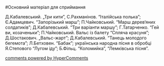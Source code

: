 <div id="hypercomments_widget" class="js-hypercomments-widget invisible"></div>


#Основний матеріал для сприймання

Д.Кабалевський. „Три кити”, С.Рахманінов. “Італійська полька”; Є.Адамцевич. “Запорізький марш”; П.Чайковський. “Марш дерев‘яних солдатиків”; Д.Кабалевський. “Три варіанти маршу”; Г.Татарченко. “Гей  ви, козаченьки”; П.Чайковський. Вальс із балету “Спляча красуня”; Д.Шостакович. „Вальс-жарт”;  Д.Кабалевський.  “Танець молодого бегемота”; Л.Бетховен. “Бабак”; українська народна пісня в обробці Я.Степового “Лугом іду”; Б.Фільц. “Коломийка”, “Лемківська пісня”. 

<div class="js-hypercomments-container">
    <a href="http://hypercomments.com" class="hc-link" title="comments widget">comments powered by HyperComments</a>
</div>